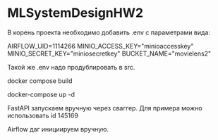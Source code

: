 # MLSystemDesignHW2

В корень проекта необходимо добавить .env с параметрами вида:

AIRFLOW_UID=1114266
MINIO_ACCESS_KEY="minioaccesskey"
MINIO_SECRET_KEY="miniosecretkey"
BUCKET_NAME="movielens2"

Такой же .env надо продублировать в src.

docker compose build

docker-compose up -d

FastAPI запускаем вручную через сваггер. Для примера можно использовать id 145169

Airflow даг инициируем вручную.
